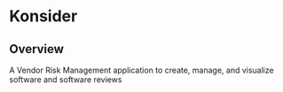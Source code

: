# Konsider

## Overview
A Vendor Risk Management application to create, manage, and visualize software and software reviews
